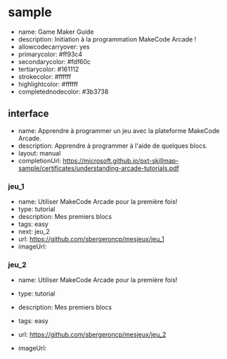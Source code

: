 # sample
* name: Game Maker Guide
* description: Initiation à la programmation MakeCode Arcade !
* allowcodecarryover: yes
* primarycolor: #ff93c4
* secondarycolor: #fdf60c
* tertiarycolor: #161112
* strokecolor: #ffffff
* highlightcolor: #ffffff
* completednodecolor: #3b3738

## interface
* name: Apprendre à programmer un jeu avec la plateforme MakeCode Arcade.
* description: Apprendre à programmer à l'aide de quelques blocs.
* layout: manual
* completionUrl: https://microsoft.github.io/pxt-skillmap-sample/certificates/understanding-arcade-tutorials.pdf

### jeu_1

* name: Utiliser MakeCode Arcade pour la première fois!
* type: tutorial
* description: Mes premiers blocs
* tags: easy
* next: jeu_2
* url: https://github.com/sbergeroncp/mesjeux/jeu_1
* imageUrl: 


### jeu_2

* name: Utiliser MakeCode Arcade pour la première fois!
* type: tutorial
* description: Mes premiers blocs
* tags: easy

* url: https://github.com/sbergeroncp/mesjeux/jeu_2
* imageUrl: 
